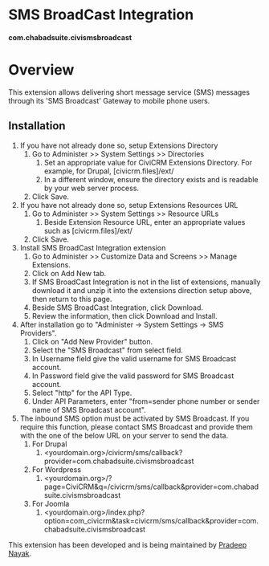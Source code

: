 # SMS BroadCast Integration

#### com.chabadsuite.civismsbroadcast

# Overview

This extension allows delivering short message service (SMS) messages through its 'SMS Broadcast' Gateway to mobile phone users.

## Installation

1. If you have not already done so, setup Extensions Directory
    1. Go to Administer >> System Settings >> Directories
        1. Set an appropriate value for CiviCRM Extensions Directory. For example, for Drupal, [civicrm.files]/ext/
        1. In a different window, ensure the directory exists and is readable by your web server process.
    1. Click Save.
1. If you have not already done so, setup Extensions Resources URL
    1. Go to Administer >> System Settings >> Resource URLs
        1. Beside Extension Resource URL, enter an appropriate values such as [civicrm.files]/ext/
    1. Click Save.
1. Install SMS BroadCast Integration extension
    1. Go to Administer >> Customize Data and Screens >> Manage Extensions.
    1. Click on Add New tab.
    1. If SMS BroadCast Integration is not in the list of extensions, manually download it and unzip it into the extensions direction setup above, then return to this page.
    1. Beside SMS BroadCast Integration, click Download.
    1. Review the information, then click Download and Install.
1. After installation go to "Administer -> System Settings -> SMS Providers".
    1. Click on "Add New Provider" button.
    1. Select the "SMS Broadcast" from select field.
    1. In Username field give the valid username for SMS Broadcast account.
    1. In Password field give the valid password for SMS Broadcast account.
    1. Select "http" for the API Type.
    1. Under API Parameters, enter "from=sender phone number or sender name of SMS Broadcast account".
1. The inbound SMS option must be activated by SMS Broadcast. If you require this function, please contact SMS Broadcast and
provide them with the one of the below URL on your server to send the data.
    1. For Drupal
        1. <yourdomain.org>/civicrm/sms/callback?provider=com.chabadsuite.civismsbroadcast
    1. For Wordpress
        1. <yourdomain.org>/?page=CiviCRM&q=/civicrm/sms/callback&provider=com.chabadsuite.civismsbroadcast
    1. For Joomla
        1. <yourdomain.org>/index.php?option=com_civicrm&task=civicrm/sms/callback&provider=com.chabadsuite.civismsbroadcast

This extension has been developed and is being maintained by [Pradeep Nayak](https://github.com/pradpnayak/).
